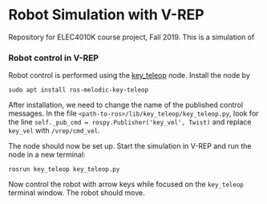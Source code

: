 # Robot Simulation with V-REP

Repository for ELEC4010K course project, Fall 2019. This is a simulation of 

### Robot control in V-REP

Robot control is performed using the [key_teleop](http://wiki.ros.org/key_teleop) node. Install the node by

```
sudo apt install ros-melodic-key-teleop
```

After installation, we need to change the name of the published control messages. In the file `<path-to-ros>/lib/key_teleop/key_teleop.py`, look for the line `self._pub_cmd = rospy.Publisher('key_vel', Twist)` and replace `key_vel` with `/vrep/cmd_vel`.

The node should now be set up. Start the simulation in V-REP and run the node in a new terminal:

```
rosrun key_teleop key_teleop.py
```

Now control the robot with arrow keys while focused on the `key_teleop` terminal window. The robot should move.
